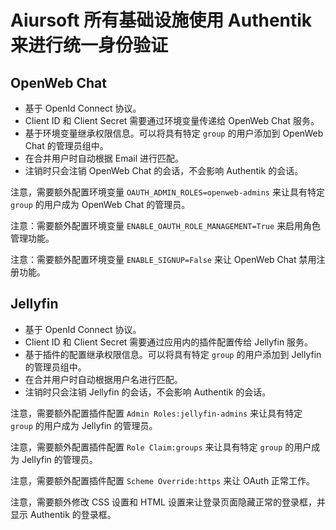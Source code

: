 # Aiursoft 所有基础设施使用 Authentik 来进行统一身份验证

## OpenWeb Chat

* 基于 OpenId Connect 协议。
* Client ID 和 Client Secret 需要通过环境变量传递给 OpenWeb Chat 服务。
* 基于环境变量继承权限信息。可以将具有特定 `group` 的用户添加到 OpenWeb Chat 的管理员组中。
* 在合并用户时自动根据 Email 进行匹配。
* 注销时只会注销 OpenWeb Chat 的会话，不会影响 Authentik 的会话。

注意，需要额外配置环境变量 `OAUTH_ADMIN_ROLES=openweb-admins` 来让具有特定 `group` 的用户成为 OpenWeb Chat 的管理员。

注意：需要额外配置环境变量 `ENABLE_OAUTH_ROLE_MANAGEMENT=True` 来启用角色管理功能。

注意：需要额外配置环境变量 `ENABLE_SIGNUP=False` 来让 OpenWeb Chat 禁用注册功能。

## Jellyfin

* 基于 OpenId Connect 协议。
* Client ID 和 Client Secret 需要通过应用内的插件配置传给 Jellyfin 服务。
* 基于插件的配置继承权限信息。可以将具有特定 `group` 的用户添加到 Jellyfin 的管理员组中。
* 在合并用户时自动根据用户名进行匹配。
* 注销时只会注销 Jellyfin 的会话，不会影响 Authentik 的会话。

注意，需要额外配置插件配置 `Admin Roles:jellyfin-admins` 来让具有特定 `group` 的用户成为 Jellyfin 的管理员。

注意，需要额外配置插件配置 `Role Claim:groups` 来让具有特定 `group` 的用户成为 Jellyfin 的管理员。

注意，需要额外配置插件配置 `Scheme Override:https` 来让 OAuth 正常工作。

注意，需要额外修改 CSS 设置和 HTML 设置来让登录页面隐藏正常的登录框，并显示 Authentik 的登录框。
